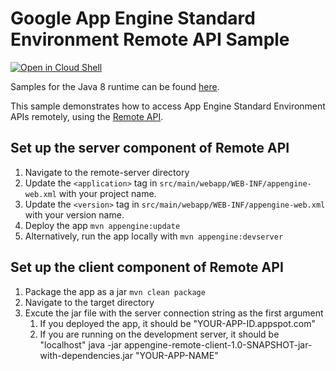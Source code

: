 # Google App Engine Standard Environment Remote API Sample

<a href="https://console.cloud.google.com/cloudshell/open?git_repo=https://github.com/GoogleCloudPlatform/java-docs-samples&page=editor&open_in_editor=appengine/remote/README.md">
<img alt="Open in Cloud Shell" src ="http://gstatic.com/cloudssh/images/open-btn.png"></a>


Samples for the Java 8 runtime can be found [here](/appengine-java8).

This sample demonstrates how to access App Engine Standard Environment APIs remotely,
using the [Remote API](https://cloud.google.com/appengine/docs/java/tools/remoteapi).

## Set up the server component of Remote API
1. Navigate to the remote-server directory
1. Update the `<application>` tag in `src/main/webapp/WEB-INF/appengine-web.xml`
   with your project name.
1. Update the `<version>` tag in `src/main/webapp/WEB-INF/appengine-web.xml`
   with your version name.
1. Deploy the app
   `mvn appengine:update`
1. Alternatively, run the app locally with
   `mvn appengine:devserver`
## Set up the client component of Remote API
1. Package the app as a jar
   `mvn clean package`
1. Navigate to the target directory
1. Excute the jar file with the server connection string as the first argument
   1. If you deployed the app, it should be "YOUR-APP-ID.appspot.com"
   1. If you are running on the development server, it should be "localhost"
   java -jar appengine-remote-client-1.0-SNAPSHOT-jar-with-dependencies.jar "YOUR-APP-NAME"

